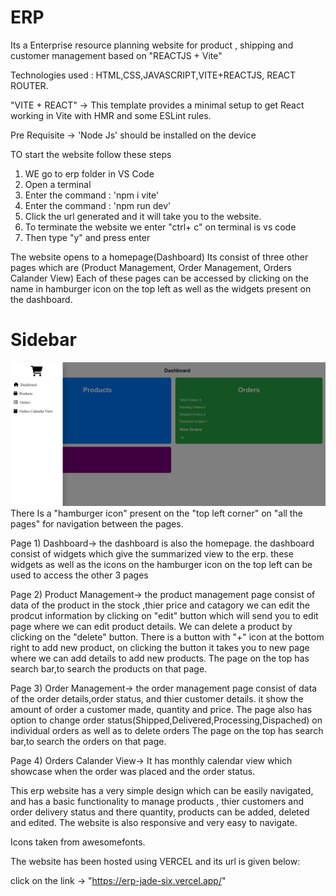 # ERP

Its a Enterprise resource planning website for product , shipping and customer management based on "REACTJS + Vite"

Technologies used : HTML,CSS,JAVASCRIPT,VITE+REACTJS, REACT ROUTER.

"VITE + REACT" -> This template provides a minimal setup to get React working in Vite with HMR and some ESLint rules.

Pre Requisite -> 'Node Js' should be installed on the device

TO start the website follow these steps

1) WE go to erp folder in VS Code
2) Open a terminal
3) Enter the command : 'npm i vite'
4) Enter the command : 'npm run dev'
5) Click the url generated and it will take you to the website.
6) To terminate the website we enter "ctrl+ c" on terminal is vs code 
7) Then type "y" and press enter

The website opens to a homepage(Dashboard)
Its consist of three other pages which are (Product Management, Order Management, Orders Calander View)
Each of these pages can be accessed by clicking on the name in hamburger icon on the top left as well as the widgets present on the dashboard.

# Sidebar
![alt text](screenshot/Sidebar.png)
There Is a "hamburger icon" present on the "top left corner" on "all the pages" for navigation between the pages.


Page 1) Dashboard-> 
	the dashboard is also the homepage.
	the dashboard consist of widgets which give the summarized view to the erp.
	these widgets as well as the icons on the hamburger icon on the top left can be used to access the other 3 pages

Page 2) Product Management->
	the product management page consist of data of the product in the stock ,thier price and catagory
	we can edit the prodcut information by clicking on "edit" button which will send you to edit page where we can edit 
	product details.
	We can delete a product by clicking on the "delete" button.
	There is a button with "+" icon at the bottom right to add new product, on clicking the button it takes you to new page where we can add details to add new products.
	The page on the top has search bar,to search the products on that page.

Page 3) Order Management->
	the order management page consist of data of the order details,order status, and thier customer details.
	it show the amount of order a customer made, quantity and price.
	The page also has option to change order status(Shipped,Delivered,Processing,Dispached) on individual orders as well as to delete orders
	The page on the top has search bar,to search the orders on that page.

Page 4) Orders Calander View->
	It has monthly calendar view which showcase when the order was placed and the order status.


This erp website has a very simple design which can be easily navigated, and has a basic functionality to manage products , thier customers and order delivery status and there quantity, products can be added, deleted and edited.
The website is also responsive and very easy to navigate.

Icons taken from awesomefonts.

The website has been hosted using VERCEL and its url is given below:

click on the link -> "https://erp-jade-six.vercel.app/"

